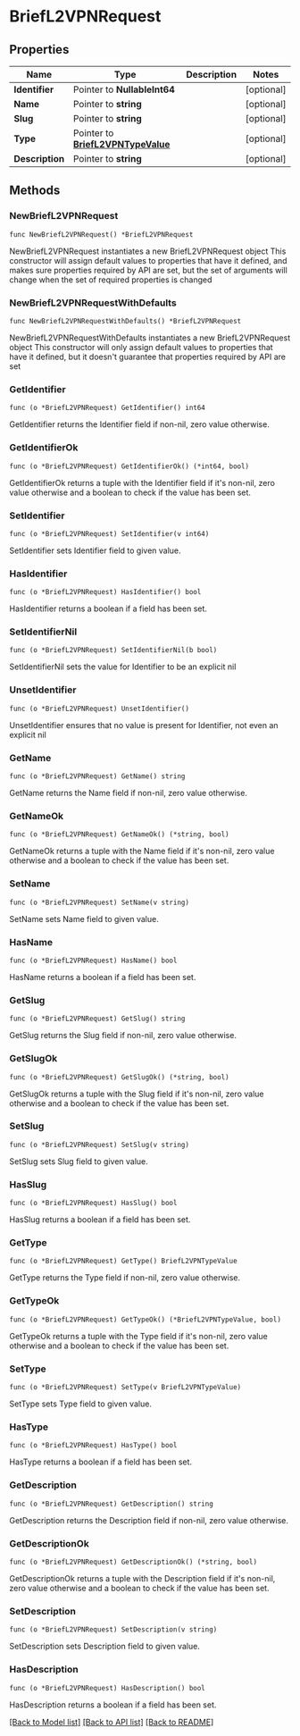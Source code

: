 # BriefL2VPNRequest

## Properties

Name | Type | Description | Notes
------------ | ------------- | ------------- | -------------
**Identifier** | Pointer to **NullableInt64** |  | [optional] 
**Name** | Pointer to **string** |  | [optional] 
**Slug** | Pointer to **string** |  | [optional] 
**Type** | Pointer to [**BriefL2VPNTypeValue**](BriefL2VPNTypeValue.md) |  | [optional] 
**Description** | Pointer to **string** |  | [optional] 

## Methods

### NewBriefL2VPNRequest

`func NewBriefL2VPNRequest() *BriefL2VPNRequest`

NewBriefL2VPNRequest instantiates a new BriefL2VPNRequest object
This constructor will assign default values to properties that have it defined,
and makes sure properties required by API are set, but the set of arguments
will change when the set of required properties is changed

### NewBriefL2VPNRequestWithDefaults

`func NewBriefL2VPNRequestWithDefaults() *BriefL2VPNRequest`

NewBriefL2VPNRequestWithDefaults instantiates a new BriefL2VPNRequest object
This constructor will only assign default values to properties that have it defined,
but it doesn't guarantee that properties required by API are set

### GetIdentifier

`func (o *BriefL2VPNRequest) GetIdentifier() int64`

GetIdentifier returns the Identifier field if non-nil, zero value otherwise.

### GetIdentifierOk

`func (o *BriefL2VPNRequest) GetIdentifierOk() (*int64, bool)`

GetIdentifierOk returns a tuple with the Identifier field if it's non-nil, zero value otherwise
and a boolean to check if the value has been set.

### SetIdentifier

`func (o *BriefL2VPNRequest) SetIdentifier(v int64)`

SetIdentifier sets Identifier field to given value.

### HasIdentifier

`func (o *BriefL2VPNRequest) HasIdentifier() bool`

HasIdentifier returns a boolean if a field has been set.

### SetIdentifierNil

`func (o *BriefL2VPNRequest) SetIdentifierNil(b bool)`

 SetIdentifierNil sets the value for Identifier to be an explicit nil

### UnsetIdentifier
`func (o *BriefL2VPNRequest) UnsetIdentifier()`

UnsetIdentifier ensures that no value is present for Identifier, not even an explicit nil
### GetName

`func (o *BriefL2VPNRequest) GetName() string`

GetName returns the Name field if non-nil, zero value otherwise.

### GetNameOk

`func (o *BriefL2VPNRequest) GetNameOk() (*string, bool)`

GetNameOk returns a tuple with the Name field if it's non-nil, zero value otherwise
and a boolean to check if the value has been set.

### SetName

`func (o *BriefL2VPNRequest) SetName(v string)`

SetName sets Name field to given value.

### HasName

`func (o *BriefL2VPNRequest) HasName() bool`

HasName returns a boolean if a field has been set.

### GetSlug

`func (o *BriefL2VPNRequest) GetSlug() string`

GetSlug returns the Slug field if non-nil, zero value otherwise.

### GetSlugOk

`func (o *BriefL2VPNRequest) GetSlugOk() (*string, bool)`

GetSlugOk returns a tuple with the Slug field if it's non-nil, zero value otherwise
and a boolean to check if the value has been set.

### SetSlug

`func (o *BriefL2VPNRequest) SetSlug(v string)`

SetSlug sets Slug field to given value.

### HasSlug

`func (o *BriefL2VPNRequest) HasSlug() bool`

HasSlug returns a boolean if a field has been set.

### GetType

`func (o *BriefL2VPNRequest) GetType() BriefL2VPNTypeValue`

GetType returns the Type field if non-nil, zero value otherwise.

### GetTypeOk

`func (o *BriefL2VPNRequest) GetTypeOk() (*BriefL2VPNTypeValue, bool)`

GetTypeOk returns a tuple with the Type field if it's non-nil, zero value otherwise
and a boolean to check if the value has been set.

### SetType

`func (o *BriefL2VPNRequest) SetType(v BriefL2VPNTypeValue)`

SetType sets Type field to given value.

### HasType

`func (o *BriefL2VPNRequest) HasType() bool`

HasType returns a boolean if a field has been set.

### GetDescription

`func (o *BriefL2VPNRequest) GetDescription() string`

GetDescription returns the Description field if non-nil, zero value otherwise.

### GetDescriptionOk

`func (o *BriefL2VPNRequest) GetDescriptionOk() (*string, bool)`

GetDescriptionOk returns a tuple with the Description field if it's non-nil, zero value otherwise
and a boolean to check if the value has been set.

### SetDescription

`func (o *BriefL2VPNRequest) SetDescription(v string)`

SetDescription sets Description field to given value.

### HasDescription

`func (o *BriefL2VPNRequest) HasDescription() bool`

HasDescription returns a boolean if a field has been set.


[[Back to Model list]](../README.md#documentation-for-models) [[Back to API list]](../README.md#documentation-for-api-endpoints) [[Back to README]](../README.md)


